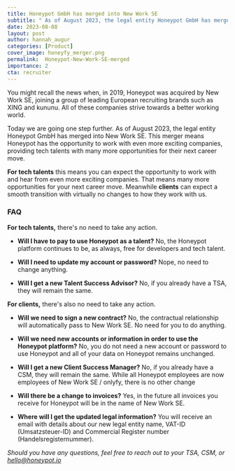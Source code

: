 ```yaml
---
title: Honeypot GmbH has merged into New Work SE
subtitle: " As of August 2023, the legal entity Honeypot GmbH has merged into New Work SE. This provides Honeypot the opportunity to work with even more exciting companies and give tech talents more opportunities for their next career move."
date: 2023-08-08
layout: post
author: hannah_augur
categories: [Product]
cover_image: honeyfy_merger.png
permalink:  Honeypot-New-Work-SE-merged
importance: 2
cta: recruiter
---
```



You might recall the news when, in 2019, Honeypot was acquired by New Work SE, joining a group of leading European recruiting brands such as XING and kununu. All of these companies strive towards a better working world.

<!--more-->

Today we are going one step further. As of August 2023, the legal entity Honeypot GmbH has merged into New Work SE. This merger means Honeypot has the opportunity to work with even more exciting companies, providing tech talents with many more opportunities for their next career move.

**For tech talents** this means you can expect the opportunity to work with and hear from even more exciting companies. That means many more opportunities for your next career move. Meanwhile **clients** can expect a smooth transition with virtually no changes to how they work with us.

### FAQ

**For tech talents,** there's no need to take any action.

-   **Will I have to pay to use Honeypot as a talent?** No, the Honeypot platform continues to be, as always, free for developers and tech talent.

-   **Will I need to update my account or password?** Nope, no need to change anything.

-   **Will I get a new Talent Success Advisor?** No, if you already have a TSA, they will remain the same.

**For clients,** there's also no need to take any action.

-   **Will we need to sign a new contract?** No, the contractual relationship will automatically pass to New Work SE. No need for you to do anything.

-   **Will we need new accounts or information in order to use the Honeypot platform?** No, you do not need a new account or password to use Honeypot and all of your data on Honeypot remains unchanged.  

-   **Will I get a new Client Success Manager?** No, if you already have a CSM, they will remain the same. While all Honeypot employees are now employees of New Work SE / onlyfy, there is no other change

-   **Will there be a change to invoices?** Yes, in the future all invoices you receive for Honeypot will be in the name of New Work SE.

-   **Where will I get the updated legal information?** You will receive an email with details about our new legal entity name, VAT-ID (Umsatzsteuer-ID) and Commercial Register number (Handelsregisternummer).

*Should you have any questions, feel free to reach out to your TSA, CSM, or <hello@honeypot.io>*